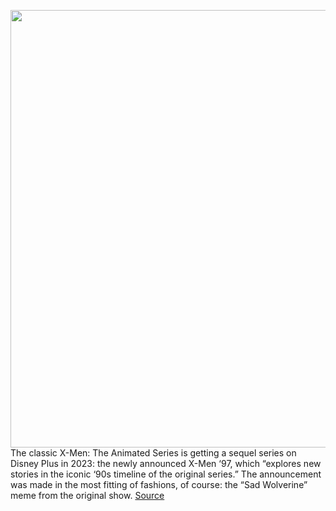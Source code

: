<img src='https://cdn.vox-cdn.com/thumbor/OYWWPZzNCgA_eTZ7nMxLlJlfQ3Q=/0x0:828x1200/1200x800/filters:focal(527x88:659x220)/cdn.vox-cdn.com/uploads/chorus_image/image/70133596/FEAcf4dUcAET6lR.0.jpg' width='700px' /><br/>
The classic X-Men: The Animated Series is getting a sequel series on Disney Plus in 2023: the newly announced X-Men ‘97, which “explores new stories in the iconic ‘90s timeline of the original series.” The announcement was made in the most fitting of fashions, of course: the “Sad Wolverine” meme from the original show.
<a href='https://www.theverge.com/2021/11/12/22778385/marvel-disney-plus-x-men-animated-series-97-sad-wolverine-meme-2023'> Source <a/>
